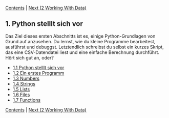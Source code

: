 [Contents](../Contents.md) \| [Next (2 Working With Data)](../02_Working_with_data/00_Overview.md)

## 1. Python stelllt sich vor

Das Ziel dieses ersten Abschnitts ist es, einige Python-Grundlagen von Grund auf anzusehen. Du lernst, wie du kleine Programme bearbeitest, ausführst und debuggst. Letztendlich schreibst du selbst ein kurzes Skript, das eine CSV-Datendatei liest und eine einfache Berechnung durchführt. Hört sich gut an, oder?

* [1.1 Python stelllt sich vor](01_Python.md)
* [1.2 Ein erstes Programm](02_Hello_world.md)
* [1.3 Numbers](03_Numbers.md)
* [1.4 Strings](04_Strings.md)
* [1.5 Lists](05_Lists.md)
* [1.6 Files](06_Files.md)
* [1.7 Functions](07_Functions.md)

[Contents](../Contents.md) \| [Next (2 Working With Data)](../02_Working_with_data/00_Overview.md)
